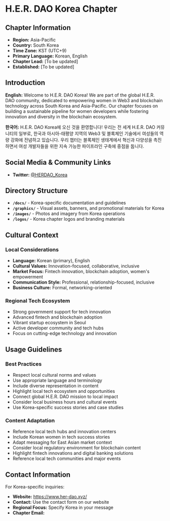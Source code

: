 # H.E.R. DAO Korea Chapter

## Chapter Information

- **Region:** Asia-Pacific
- **Country:** South Korea
- **Time Zone:** KST (UTC+9)
- **Primary Language:** Korean, English
- **Chapter Lead:** [To be updated]
- **Established:** [To be updated]

## Introduction

**English:**
Welcome to H.E.R. DAO Korea! We are part of the global H.E.R. DAO community, dedicated to empowering women in Web3 and blockchain technology across South Korea and Asia-Pacific. Our chapter focuses on building a sustainable pipeline for women developers while fostering innovation and diversity in the blockchain ecosystem.

**한국어:**
H.E.R. DAO Korea에 오신 것을 환영합니다! 우리는 전 세계 H.E.R. DAO 커뮤니티의 일부로, 한국과 아시아-태평양 지역의 Web3 및 블록체인 기술에서 여성들의 역량 강화에 전념하고 있습니다. 우리 챕터는 블록체인 생태계에서 혁신과 다양성을 촉진하면서 여성 개발자들을 위한 지속 가능한 파이프라인 구축에 중점을 둡니다.

## Social Media & Community Links

- **Twitter:** [@HERDAO_Korea](https://x.com/herdaokorea) 

## Directory Structure

- **`/docs/`** - Korea-specific documentation and guidelines
- **`/graphics/`** - Visual assets, banners, and promotional materials for Korea
- **`/images/`** - Photos and imagery from Korea operations
- **`/logos/`** - Korea chapter logos and branding materials

## Cultural Context

### Local Considerations
- **Language:** Korean (primary), English
- **Cultural Values:** Innovation-focused, collaborative, inclusive
- **Market Focus:** Fintech innovation, blockchain adoption, women's empowerment
- **Communication Style:** Professional, relationship-focused, inclusive
- **Business Culture:** Formal, networking-oriented

### Regional Tech Ecosystem
- Strong government support for tech innovation
- Advanced fintech and blockchain adoption
- Vibrant startup ecosystem in Seoul
- Active developer community and tech hubs
- Focus on cutting-edge technology and innovation

## Usage Guidelines

### Best Practices
- Respect local cultural norms and values
- Use appropriate language and terminology
- Include diverse representation in content
- Highlight local tech ecosystem and opportunities
- Connect global H.E.R. DAO mission to local impact
- Consider local business hours and cultural events
- Use Korea-specific success stories and case studies

### Content Adaptation
- Reference local tech hubs and innovation centers
- Include Korean women in tech success stories
- Adapt messaging for East Asian market context
- Consider local regulatory environment for blockchain content
- Highlight fintech innovations and digital banking solutions
- Reference local tech communities and major events

## Contact Information

For Korea-specific inquiries:
- **Website:** https://www.her-dao.xyz/
- **Contact:** Use the contact form on our website
- **Regional Focus:** Specify Korea in your message
- **Chapter Email:** 
